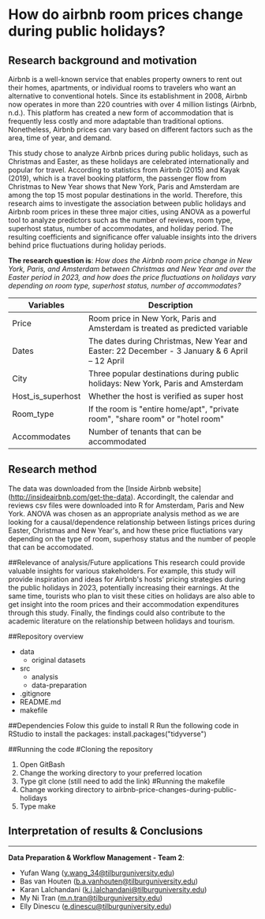 # How do airbnb room prices change during public holidays?


## Research background and motivation
Airbnb is a well-known service that enables property owners to rent out their homes, apartments, or individual rooms to travelers who want an alternative to conventional hotels. Since its establishment in 2008, Airbnb now operates in more than 220 countries with over 4 million listings (Airbnb, n.d.). This platform has created a new form of accommodation that is frequently less costly and more adaptable than traditional options. Nonetheless, Airbnb prices can vary based on different factors such as the area, time of year, and demand. 

This study chose to analyze Airbnb prices during public holidays, such as Christmas and Easter, as these holidays are celebrated internationally and popular for travel. According to statistics from Airbnb (2015) and Kayak (2019), which is a travel booking platform, the passenger flow from Christmas to New Year shows that New York, Paris and Amsterdam are among the top 15 most popular destinations in the world. Therefore, this research aims to investigate the association between public holidays and Airbnb room prices in these three major cities, using ANOVA as a powerful tool to analyze predictors such as the number of reviews, room type, superhost status, number of accommodates, and holiday period. The resulting coefficients and significance offer valuable insights into the drivers behind price fluctuations during holiday periods. 

**The research question is**: 
*How does the Airbnb room price change in New York, Paris, and Amsterdam between Christmas and New Year and over the Easter period in 2023, and how does the price fluctuations on holidays vary depending on room type, superhost status, number of accommodates?*


| Variables         | Description   |
| -------------     | ------------- |
| Price             | Room price in New York, Paris and Amsterdam is treated as predicted variable |
| Dates             | The dates during Christmas, New Year and Easter: 22 December - 3 January & 6 April – 12 April |
| City              | Three popular destinations during public holidays: New York, Paris and Amsterdam  |
| Host_is_superhost | Whether the host is verified as super host|
| Room_type         | If the room is "entire home/apt", "private room", "share room" or "hotel room" |
| Accommodates      | Number of tenants that can be accommodated |


## Research method
The data was downloaded from the [Inside Airbnb website] (http://insideairbnb.com/get-the-data). Accordinglt, the calendar and reviews csv files were downloaded into R for Amsterdam, Paris and New York. ANOVA was chosen as an appropriate analysis method as we are looking for a causal/dependence relationship between listings prices during Easter, Christmas and New Year's, and how these price fluctiations vary depending on the type of room, superhosy status and the number of people that can be accomodated.

##Relevance of analysis/Future applications
This research could provide valuable insights for various stakeholders. For example, this study will provide inspiration and ideas for Airbnb's hosts’ pricing strategies during the public holidays in 2023, potentially increasing their earnings. At the same time, tourists who plan to visit these cities on holidays are also able to get insight into the room prices and their accommodation expenditures through this study. Finally, the findings could also contribute to the academic literature on the relationship between holidays and tourism.

##Repository overview
- data
  - original datasets
- src
  - analysis
  - data-preparation
- .gitignore
- README.md
- makefile

##Dependencies 
Folow this guide to install R
Run the following code in RStudio to install the packages:
install.packages("tidyverse")

##Running the code
#Cloning the repository
1. Open GitBash
2. Change the working directory to your preferred location
3. Type git clone (still need to add the link)
#Running the makefile
1. Change working directory to airbnb-price-changes-during-public-holidays
2. Type make 

## Interpretation of results & Conclusions

------------------------------------------------------------------
**Data Preparation & Workflow Management - Team 2**:
- Yufan Wang (y.wang_34@tilburguniversity.edu)
- Bas van Houten (b.a.vanhouten@tilburguniversity.edu)
- Karan Lalchandani (k.j.lalchandani@tilburguniversity.edu)
- My Ni Tran (m.n.tran@tilburguniversity.edu)
- Elly Dinescu (e.dinescu@tilburguniversity.edu)
